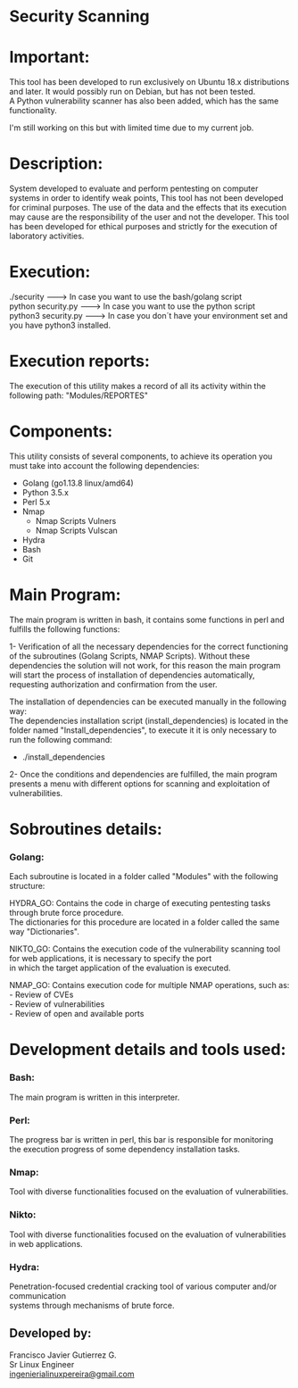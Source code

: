 Security Scanning
=================
                                                         


Important:
==========

This tool has been developed to run exclusively on Ubuntu 18.x distributions and later.
It would possibly run on Debian, but has not been tested.  
A Python vulnerability scanner has also been added, which has the same functionality.

I'm still working on this but with limited time due to my current job.

Description:
============
System developed to evaluate and perform pentesting on computer systems in order to identify weak points,
This tool has not been developed for criminal purposes.
The use of the data and the effects that its execution may cause are the responsibility of the user and not the developer.
This tool has been developed for ethical purposes and strictly for the execution of laboratory activities.

Execution:
==========
./security   ---> In case you want to use the bash/golang script  
python security.py ---> In case you want to use the python script  
python3 security.py ---> In case you don´t have your environment set and you have python3 installed.

Execution reports:
======================
The execution of this utility makes a record of all its activity within the following path:
"Modules/REPORTES"


Components:
===========

This utility consists of several components, to achieve its operation you must take into account the following dependencies:
 - Golang (go1.13.8 linux/amd64)
 - Python 3.5.x
 - Perl 5.x
 - Nmap
   - Nmap Scripts Vulners
   - Nmap Scripts Vulscan
 - Hydra
 - Bash
 - Git

Main Program:
=============

The main program is written in bash, it contains some functions in perl and fulfills the following functions:

1- Verification of all the necessary dependencies for the correct functioning of the subroutines
   (Golang Scripts, NMAP Scripts).
   Without these dependencies the solution will not work, for this reason the main program will start the
   process of installation of dependencies automatically, requesting authorization and confirmation from the user.
   
   The installation of dependencies can be executed manually in the following way:  
   The dependencies installation script (install_dependencies) is located in the folder named "Install_dependencies", 
   to execute it it is only necessary to run the following command:  
   -  ./install_dependencies

2- Once the conditions and dependencies are fulfilled, the main program presents a menu with
   different options for scanning and exploitation of vulnerabilities.  

Sobroutines details:
====================

### Golang:


Each subroutine is located in a folder called "Modules" with the following structure:

HYDRA_GO:  Contains the code in charge of executing pentesting tasks through brute force procedure.     
           The dictionaries for this procedure are located in a folder called the same way "Dictionaries".  

NIKTO_GO:  Contains the execution code of the vulnerability scanning tool for web applications, it is necessary to specify the port    
           in which the target application of the evaluation is executed.  

NMAP_GO:   Contains execution code for multiple NMAP operations, such as:    
           - Review of CVEs  
           - Review of vulnerabilities   
           - Review of open and available ports     

Development details and tools used:  
===================================

### Bash:

The main program is written in this interpreter.  

### Perl:

The progress bar is written in perl, this bar is responsible for monitoring   
the execution progress of some dependency installation tasks.  

### Nmap:

Tool with diverse functionalities focused on the evaluation of vulnerabilities.  

### Nikto:

Tool with diverse functionalities focused on the evaluation of vulnerabilities
in web applications.

### Hydra:

Penetration-focused credential cracking tool of various computer and/or communication  
systems through mechanisms of brute force.


## Developed by:  
 Francisco Javier Gutierrez G.  
 Sr Linux Engineer  
 ingenierialinuxpereira@gmail.com  

